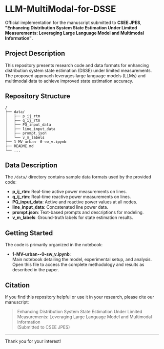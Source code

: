 
# LLM-MultiModal-for-DSSE

Official implementation for the manuscript submitted to **CSEE JPES**,  
**"Enhancing Distribution System State Estimation Under Limited Measurements: Leveraging Large Language Model and Multimodal Information"**.

## Project Description

This repository presents research code and data formats for enhancing distribution system state estimation (DSSE) under limited measurements. The proposed approach leverages large language models (LLMs) and multimodal data to achieve improved state estimation accuracy.

## Repository Structure

```
/
├── data/
│   ├── p_ij_rtm
│   ├── q_ij_rtm
│   ├── PQ_input_data
│   ├── line_input_data
│   ├── prompt.json
│   └── v_m_labels
├── 1-MV-urban--0-sw_v.ipynb
├── README.md
└── ...
```

## Data Description

The `/data/` directory contains sample data formats used by the provided code:

- **p_ij_rtm**: Real-time active power measurements on lines.
- **q_ij_rtm**: Real-time reactive power measurements on lines.
- **PQ_input_data**: Active and reactive power values at all nodes.
- **line_input_data**: Concatenated line power data.
- **prompt.json**: Text-based prompts and descriptions for modeling.
- **v_m_labels**: Ground-truth labels for state estimation results.

## Getting Started

The code is primarily organized in the notebook:

- **1-MV-urban--0-sw_v.ipynb**:  
  Main notebook detailing the model, experimental setup, and analysis.  
  Open this file to access the complete methodology and results as described in the paper.

## Citation

If you find this repository helpful or use it in your research, please cite our manuscript:

> Enhancing Distribution System State Estimation Under Limited Measurements: Leveraging Large Language Model and Multimodal Information  
> (Submitted to CSEE JPES)

---

Thank you for your interest!
